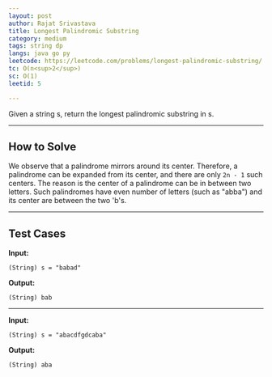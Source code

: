 ```yaml
---
layout: post
author: Rajat Srivastava
title: Longest Palindromic Substring
category: medium
tags: string dp
langs: java go py
leetcode: https://leetcode.com/problems/longest-palindromic-substring/
tc: O(n<sup>2</sup>)
sc: O(1)
leetid: 5

---
```


Given a string s, return the longest palindromic substring in s.

---
## How to Solve

We observe that a palindrome mirrors around its center. 
Therefore, a palindrome can be expanded from its center, and there are only `2n - 1` such centers.
The reason is the center of a palindrome can be in between two letters. 
Such palindromes have even number of letters (such as "abba") and its center are between the two 'b's.

---
## Test Cases

**Input:**

    (String) s = "babad"

**Output:**

    (String) bab

---

**Input:**

    (String) s = "abacdfgdcaba"

**Output:**

    (String) aba